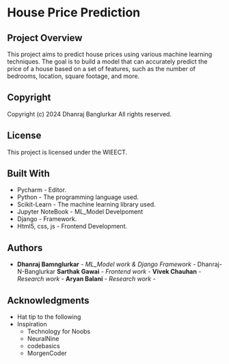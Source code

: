 # House Price Prediction

## Project Overview
This project aims to predict house prices using various machine learning techniques.
The goal is to build a model that can accurately predict the price of a house based on
a set of features, such as the number of bedrooms, location, square footage, and more.

## Copyright
Copyright (c) 2024 Dhanraj Banglurkar
All rights reserved.

## License
This project is licensed under the WIEECT.

## Built With
* Pycharm - Editor.
* Python - The programming language used.
* Scikit-Learn - The machine learning library used.
* Jupyter NoteBook - ML_Model Develpoment
* Django - Framework.
* Html5, css, js - Frontend Development.

## Authors
* **Dhanraj Bamnglurkar** - *ML_Model work & Django Framework* - Dhanraj-N-Banglurkar
  **Sarthak Gawai** - *Frontend work* -
  **Vivek Chauhan** - *Research work* -
  **Aryan  Balani** - *Research work* -

## Acknowledgments
* Hat tip to the following 
* Inspiration
  - Technology for Noobs
  - NeuralNine
  - codebasics
  - MorgenCoder
